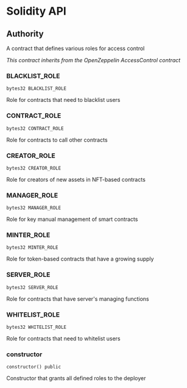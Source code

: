# Solidity API

## Authority

A contract that defines various roles for access control

_This contract inherits from the OpenZeppelin AccessControl contract_

### BLACKLIST_ROLE

```solidity
bytes32 BLACKLIST_ROLE
```

Role for contracts that need to blacklist users

### CONTRACT_ROLE

```solidity
bytes32 CONTRACT_ROLE
```

Role for contracts to call other contracts

### CREATOR_ROLE

```solidity
bytes32 CREATOR_ROLE
```

Role for creators of new assets in NFT-based contracts

### MANAGER_ROLE

```solidity
bytes32 MANAGER_ROLE
```

Role for key manual management of smart contracts

### MINTER_ROLE

```solidity
bytes32 MINTER_ROLE
```

Role for token-based contracts that have a growing supply

### SERVER_ROLE

```solidity
bytes32 SERVER_ROLE
```

Role for contracts that have server's managing functions

### WHITELIST_ROLE

```solidity
bytes32 WHITELIST_ROLE
```

Role for contracts that need to whitelist users

### constructor

```solidity
constructor() public
```

Constructor that grants all defined roles to the deployer

